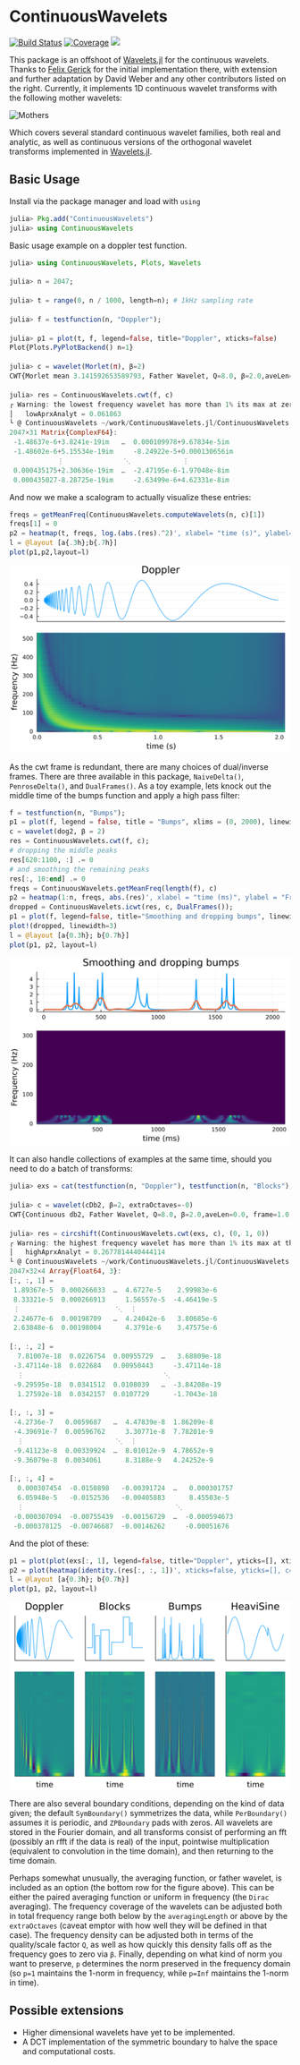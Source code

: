 # ContinuousWavelets

[![Build Status](https://travis-ci.com/dsweber2/ContinuousWavelets.jl.svg?branch=master)](https://travis-ci.com/dsweber2/ContinuousWavelets.jl)
[![Coverage](https://codecov.io/gh/dsweber2/ContinuousWavelets.jl/branch/master/graph/badge.svg)](https://codecov.io/gh/dsweber2/ContinuousWavelets.jl)
[![](https://img.shields.io/badge/docs-dev-blue.svg)](https://dsweber2.github.io/ContinuousWavelets.jl/dev/)

This package is an offshoot of [Wavelets.jl](https://github.com/JuliaDSP/Wavelets.jl) for the continuous wavelets.
Thanks to [Felix Gerick](https://github.com/fgerick) for the initial implementation there, with extension and further adaptation by David Weber and any other contributors listed on the right.
Currently, it implements 1D continuous wavelet transforms with the following mother wavelets:

![Mothers](https://dsweber2.github.io/ContinuousWavelets.jl/dev/mothers.svg)

Which covers several standard continuous wavelet families, both real and analytic, as well as continuous versions of the orthogonal wavelet transforms implemented in [Wavelets.jl](https://github.com/JuliaDSP/Wavelets.jl).

## Basic Usage

Install via the package manager and load with `using`

```julia
julia> Pkg.add("ContinuousWavelets")
julia> using ContinuousWavelets
```

Basic usage example on a doppler test function.

```julia
julia> using ContinuousWavelets, Plots, Wavelets

julia> n = 2047;

julia> t = range(0, n / 1000, length=n); # 1kHz sampling rate

julia> f = testfunction(n, "Doppler");

julia> p1 = plot(t, f, legend=false, title="Doppler", xticks=false)
Plot{Plots.PyPlotBackend() n=1}

julia> c = wavelet(Morlet(π), β=2)
CWT{Morlet mean 3.141592653589793, Father Wavelet, Q=8.0, β=2.0,aveLen=0.0, frame=1.0, norm=Inf, extraOctaves=0.0}

julia> res = ContinuousWavelets.cwt(f, c)
┌ Warning: the lowest frequency wavelet has more than 1% its max at zero, so it may not be analytic. Think carefully
│   lowAprxAnalyt = 0.061863
└ @ ContinuousWavelets ~/work/ContinuousWavelets.jl/ContinuousWavelets.jl/src/sanityChecks.jl:7
2047×31 Matrix{ComplexF64}:
 -1.48637e-6+3.8241e-19im   …  0.000109978+9.67834e-5im
 -1.48602e-6+5.15534e-19im     -8.24922e-5+0.000130656im
            ⋮               ⋱             ⋮
 0.000435175+2.30636e-19im  …  -2.47195e-6-1.97048e-8im
 0.000435027-8.28725e-19im     -2.63499e-6+4.62331e-8im
```

And now we make a scalogram to actually visualize these entries:

```julia
freqs = getMeanFreq(ContinuousWavelets.computeWavelets(n, c)[1])
freqs[1] = 0
p2 = heatmap(t, freqs, log.(abs.(res).^2)', xlabel= "time (s)", ylabel="frequency (Hz)", colorbar=false, c=cgrad(:viridis, scale=:log10))
l = @layout [a{.3h};b{.7h}]
plot(p1,p2,layout=l)
```

![Doppler](/docs/doppler.svg)

As the cwt frame is redundant, there are many choices of dual/inverse frames. There are three available in this package, `NaiveDelta()`, `PenroseDelta()`, and `DualFrames()`. As a toy example, lets knock out the middle time of the bumps function and apply a high pass filter:

```julia
f = testfunction(n, "Bumps");
p1 = plot(f, legend = false, title = "Bumps", xlims = (0, 2000), linewidth = 2)
c = wavelet(dog2, β = 2)
res = ContinuousWavelets.cwt(f, c);
# dropping the middle peaks
res[620:1100, :] .= 0
# and smoothing the remaining peaks
res[:, 10:end] .= 0
freqs = ContinuousWavelets.getMeanFreq(length(f), c)
p2 = heatmap(1:n, freqs, abs.(res)', xlabel = "time (ms)", ylabel = "Frequency (Hz)", colorbar = false, c = :viridis)
dropped = ContinuousWavelets.icwt(res, c, DualFrames());
p1 = plot(f, legend=false, title="Smoothing and dropping bumps", linewidth=2)
plot!(dropped, linewidth=3)
l = @layout [a{0.3h}; b{0.7h}]
plot(p1, p2, layout=l)
```

![Bumps](/docs/bumps.svg)

It can also handle collections of examples at the same time, should you need to do a batch of transforms:

```julia
julia> exs = cat(testfunction(n, "Doppler"), testfunction(n, "Blocks"), testfunction(n, "Bumps"), testfunction(n, "HeaviSine"), dims=2);

julia> c = wavelet(cDb2, β=2, extraOctaves=-0)
CWT{Continuous db2, Father Wavelet, Q=8.0, β=2.0,aveLen=0.0, frame=1.0, norm=Inf, extraOctaves=0.0}

julia> res = circshift(ContinuousWavelets.cwt(exs, c), (0, 1, 0))
┌ Warning: the highest frequency wavelet has more than 1% its max at the end, so it may not be analytic. Think carefully
│   highAprxAnalyt = 0.2677814440444114
└ @ ContinuousWavelets ~/work/ContinuousWavelets.jl/ContinuousWavelets.jl/src/sanityChecks.jl:10
2047×32×4 Array{Float64, 3}:
[:, :, 1] =
 1.89367e-5  0.000266033  …  4.6727e-5    2.99983e-6
 8.33321e-5  0.000266913     1.56557e-5  -4.46419e-5
 ⋮                        ⋱  ⋮
 2.24677e-6  0.00198709   …  4.24042e-6   3.80685e-6
 2.63848e-6  0.00198004      4.3791e-6    3.47575e-6

[:, :, 2] =
  7.81007e-18  0.0226754  0.00955729  …   3.68809e-18
 -3.47114e-18  0.022684   0.00950443     -3.47114e-18
  ⋮                                   ⋱
 -9.29595e-18  0.0341512  0.0108039   …  -3.84208e-19
  1.27592e-18  0.0342157  0.0107729      -1.7043e-18

[:, :, 3] =
 -4.2736e-7   0.0059687   …  4.47839e-8  1.86209e-8
 -4.39691e-7  0.00596762     3.30771e-8  7.78201e-9
  ⋮                       ⋱  ⋮
 -9.41123e-8  0.00339924  …  8.01012e-9  4.78652e-9
 -9.36079e-8  0.0034061      8.3188e-9   4.24252e-9

[:, :, 4] =
  0.000307454  -0.0150898   -0.00391724  …   0.000301757
  6.05948e-5   -0.0152536   -0.00405883      8.45503e-5
  ⋮                                      ⋱
 -0.000307094  -0.00755439  -0.00156729  …  -0.000594673
 -0.000378125  -0.00746687  -0.00146262     -0.00051676
```

And the plot of these:

```julia
p1 = plot(plot(exs[:, 1], legend=false, title="Doppler", yticks=[], xticks=[], linewidth=2), plot(exs[:, 2], legend=false, title="Blocks", yticks=[], xticks=[], linewidth=2), plot(exs[:, 3], legend=false, title="Bumps", yticks=[], xticks=[], linewidth=2), plot(exs[:, 4], legend=false, title="HeaviSine", yticks=[], xticks=[], linewidth=2), layout=(1, 4))
p2 = plot(heatmap(identity.(res[:, :, 1])', xticks=false, yticks=[], c=:viridis, colorbar=false), heatmap(identity.(res[:, :, 2])', xticks=false, yticks=[], c=:viridis, colorbar=false), heatmap(identity.(res[:, :, 3])', xticks=false, yticks=[], c=:viridis, colorbar=false), heatmap(identity.(res[:, :, 4])', xticks=false, yticks=[], c=:viridis, colorbar=false), layout=(1, 4))
l = @layout [a{0.3h}; b{0.7h}]
plot(p1, p2, layout=l)
```

![parallel transforms](/docs/multiEx.svg)

There are also several boundary conditions, depending on the kind of data given; the default `SymBoundary()` symmetrizes the data, while `PerBoundary()` assumes it is periodic, and `ZPBoundary` pads with zeros.
All wavelets are stored in the Fourier domain, and all transforms consist of performing an fft (possibly an rfft if the data is real) of the input, pointwise multiplication (equivalent to convolution in the time domain), and then returning to the time domain.

Perhaps somewhat unusually, the averaging function, or father wavelet, is included as an option (the bottom row for the figure above). This can be either the paired averaging function or uniform in frequency (the `Dirac` averaging). The frequency coverage of the wavelets can be adjusted both in total frequency range both below by the `averagingLength` or above by the `extraOctaves` (caveat emptor with how well they will be defined in that case). The frequency density can be adjusted both in terms of the quality/scale factor `Q`, as well as how quickly this density falls off as the frequency goes to zero via `β`. Finally, depending on what kind of norm you want to preserve, `p` determines the norm preserved in the frequency domain (so `p=1` maintains the 1-norm in frequency, while `p=Inf` maintains the 1-norm in time).

## Possible extensions

- Higher dimensional wavelets have yet to be implemented.
- A DCT implementation of the symmetric boundary to halve the space and computational costs.
